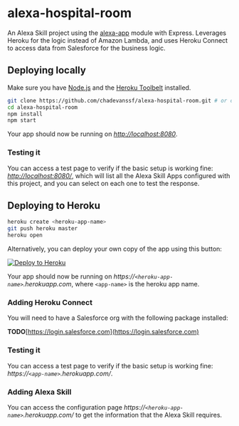 # alexa-hospital-room

An Alexa Skill project using the [alexa-app](https://github.com/alexa-js/alexa-app) module with Express. Leverages Heroku for the logic instead of Amazon Lambda, and uses Heroku Connect to access data from Salesforce for the business logic.

## Deploying locally

Make sure you have [Node.js](http://nodejs.org/) and the [Heroku Toolbelt](https://toolbelt.heroku.com/) installed.

```sh
git clone https://github.com/chadevanssf/alexa-hospital-room.git # or clone your own fork
cd alexa-hospital-room
npm install
npm start
```

Your app should now be running on *[http://localhost:8080](http://localhost:8080)*.

### Testing it

You can access a test page to verify if the basic setup is working fine: *[http://localhost:8080/](http://localhost:8080/)*, which will list all the Alexa Skill Apps configured with this project, and you can select on each one to test the response.

## Deploying to Heroku

```sh
heroku create <heroku-app-name>
git push heroku master
heroku open
```

Alternatively, you can deploy your own copy of the app using this button:

[![Deploy to Heroku](https://www.herokucdn.com/deploy/button.png)](https://heroku.com/deploy?template=https://github.com/chadevanssf/alexa-hospital-room)

Your app should now be running on *https://`<heroku-app-name>`.herokuapp.com*, where `<app-name>` is the heroku app name.

### Adding Heroku Connect

You will need to have a Salesforce org with the following package installed:

**TODO**[https://login.salesforce.com](https://login.salesforce.com)

### Testing it

You can access a test page to verify if the basic setup is working fine: *https://`<app-name>`.herokuapp.com/*.

### Adding Alexa Skill

You can access the configuration page *https://`<heroku-app-name>`.herokuapp.com/<alexa-skill-name>* to get the information that the Alexa Skill requires.
